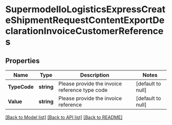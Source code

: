 # SupermodelIoLogisticsExpressCreateShipmentRequestContentExportDeclarationInvoiceCustomerReferences

## Properties
Name | Type | Description | Notes
------------ | ------------- | ------------- | -------------
**TypeCode** | **string** | Please provide the invoice reference type code | [default to null]
**Value** | **string** | Please provide the invoice reference | [default to null]

[[Back to Model list]](../README.md#documentation-for-models) [[Back to API list]](../README.md#documentation-for-api-endpoints) [[Back to README]](../README.md)

